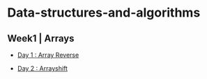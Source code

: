 # Data-structures-and-algorithms

## Week1 | Arrays


- [Day 1 : Array Reverse](Assets/README/ArrayReverse_README.md)


- [Day 2 : Arrayshift](Assets/README/ArraySgift_README.md)

  
  
 
  